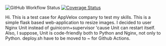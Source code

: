 ![GitHub Workflow Status](https://img.shields.io/github/workflow/status/Veritaris/AppVeloxTC/CI)
[![Coverage Status](https://coveralls.io/repos/github/Veritaris/AppVeloxTC/badge.svg?branch=master)](https://coveralls.io/github/Veritaris/AppVeloxTC?branch=master)

Hi. This is a test case for AppVelox company to test my skills.
This is a simple flask based web-application to resize images.
I decided to user Nginx Unit instead of guinicorn+supervisor 'cause Unit can restart itself. Also, I suppose, Unit is code-friendly both to Python and Nginx, not only to Python.
deploy.sh have to be moved to ~ for Github Actions.
